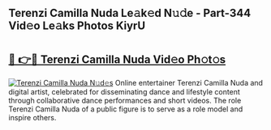## Terenzi Camilla Nuda Le𝚊k𝚎d N𝚞𝚍e - Part-344 Vid𝚎o Le𝚊ks Photos KiyrU

# <h2><a href="http://fbf0dn.evod.top/?m=Terenzi+Camilla+Nuda">🔗 👉🔴 Terenzi Camilla Nuda Vid𝚎o Ph𝚘t𝚘s</a></h2>

[![Terenzi Camilla Nuda N𝚞d𝚎s](https://i.imgur.com/8V9OHl7.gif)](http://fbf0dn.evod.top/?m=Terenzi+Camilla+Nuda)
Online entertainer Terenzi Camilla Nuda and digital artist, celebrated for disseminating dance and lifestyle content through collaborative dance performances and short videos. The role Terenzi Camilla Nuda of a public figure is to serve as a role model and inspire others. 
